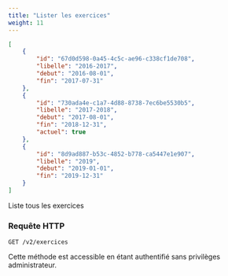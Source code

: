 ```yaml
---
title: "Lister les exercices"
weight: 11
---
```


```json
[
    {
        "id": "67d0d598-0a45-4c5c-ae96-c338cf1de708",
        "libelle": "2016-2017",
        "debut": "2016-08-01",
        "fin": "2017-07-31"
    },
    {
        "id": "730ada4e-c1a7-4d88-8738-7ec6be5530b5",
        "libelle": "2017-2018",
        "debut": "2017-08-01",
        "fin": "2018-12-31",
        "actuel": true
    },
    {
        "id": "8d9ad887-b53c-4852-b778-ca5447e1e907",
        "libelle": "2019",
        "debut": "2019-01-01",
        "fin": "2019-12-31"
    }
]
```

Liste tous les exercices

### Requête HTTP

`GET /v2/exercices`

<aside class="notice">
Cette méthode est accessible en étant authentifié sans privilèges administrateur.
</aside>